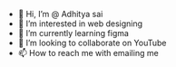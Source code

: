 - 👋 Hi, I’m @ Adhitya sai
- 👀 I’m interested in web designing 
- 🌱 I’m currently learning figma 
- 💞️ I’m looking to collaborate on YouTube 
- 📫 How to reach me with emailing me

<!---
adhityasai/adhityasai is a ✨ special ✨ repository because its `README.md` (this file) appears on your GitHub profile.
You can click the Preview link to take a look at your changes.
--->
